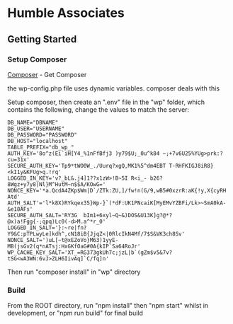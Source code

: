 # Humble Associates

## Getting Started

### Setup Composer
[Composer](https://getcomposer.org/) - Get Composer

the wp-config.php file uses dynamic variables. composer deals with this

Setup composer, then create an ".env" file in the "wp" folder, which contains the following, change the values to match the server:

```
DB_NAME="DBNAME"
DB_USER="USERNAME"
DB_PASSWORD="PASSWORD"
DB_HOST="localhost"
TABLE_PREFIX="db_wp_"
AUTH_KEY='8o^z(Ei`iH[Y4_%1nFfBfj3 )y79$U;_0u^k84 ~;+7v6U25%YUg>prk:?cu=31x'
SECURE_AUTH_KEY='Tp9*tWO0W_./Uurq?xgQ,MK1%5^dm4EBT T-RHFKIGJ8iR8}<kI1y&KFUg>q.!rq'
LOGGED_IN_KEY='v?_bL&.j4]1??x1zW>!B~5I R<i_- b26?8Wgz+y7y8|Nl}M^HutM~n$$A/KOwG='
NONCE_KEY='*a.QcdA4ZKp$Wm|D`/ZTk:ZU,]/fw!n(G/9,wB5#0xzrR:aK{!y,X{cyRH Atd'
AUTH_SALT'='l*k8X)RYkqex35}Wp-}`(*dF:UK1PNcaiK[MyEMvYZBFi/Lk>~SmA0kA-&e18AFs'
SECURE_AUTH_SALT='RY3G  bIm1+6xyl~Q~&)DOS&U13K]g?@*?@x)a!Fgg{-;qpq)Lc0(-d>M.a^*r_0'
LOGGED_IN_SALT='}:~re|fn?Y9&C:pTPLwyLe]kdh^,cN18iB{JjqZ<|0RlcIkN4Mf/7$S&VK3ch8Sv'
NONCE_SALT=')uL[~t@xEZoVo}M63)1yyE-MB(jsGv2(q*nATsj:HxGKfOaG#0A{kIP`Sa64RoJr'
WP_CACHE_KEY_SALT='XT_=RG373gkUh7c;jzL|b`(gZm$v5&7v?tSG<wA3WN:6vJ>ZLH6IivAq]`C/fq]n'
```

Then run "composer install" in "wp" directory

### Build
From the ROOT directory, run "npm install" then "npm start" whilst in development, or "npm run build" for final build

